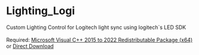 # Lighting_Logi
Custom Lighting Control for Logitech light sync using logitech`s LED SDK\
\
Required: [Microsoft Visual C++ 2015 to 2022 Redistributable Package (x64)](https://learn.microsoft.com/en-us/cpp/windows/latest-supported-vc-redist?view=msvc-170) or [Direct Download](https://aka.ms/vs/17/release/vc_redist.x64.exe)
